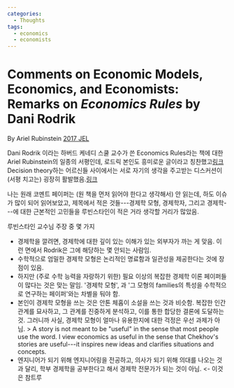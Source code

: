 ```yaml
---
categories:
  - Thoughts
tags:
  - economics
  - economists
---
```


# Comments on Economic Models, Economics, and Economists: Remarks on _Economics Rules_ by Dani Rodrik
By Ariel Rubinstein [2017 JEL](https://www.aeaweb.org/articles?id=10.1257/jel.20161408)

Dani Rodrik 이라는 하버드 케네디 스쿨 교수가 쓴 Economics Rules라는 책에 대한 Ariel Rubinstein의 일종의 서평인데, 로드릭 본인도 흥미로운 글이라고 칭찬했고[링크](http://rodrik.typepad.com/dani_rodriks_weblog/2017/03/ariel-rubinstein-on-economics-rules.html) Decision theory하는 어르신들 사이에서는 서로 자기의 생각을 주고받는 디스커션이 (서평 치고는) 굉장히 활발했음.[링크](https://groups.google.com/forum/#!topic/decision_theory_forum/NY1ZrV3TfwE)

나는 원래 코멘트 페이퍼는 (원 책을 먼저 읽어야 한다고 생각해서) 안 읽는데, 하도 이슈가 많이 되어 읽어보았고, 제목에서 적은 것들---경제학 모형, 경제학자, 그리고 경제학---에 대한 근본적인 고민들을 루빈스타인이 적은 거라 생각할 거리가 많았음.


루빈스타인 교수님 주장 중 몇 가지
- 경제학을 깔려면, 경제학에 대한 깊이 있는 이해가 있는 외부자가 까는 게 맞음. 이런 면에서 Rodrik은 그에 해당하는 몇 안되는 사람임.
- 수학적으로 엄밀한 경제학 모형은 논리적인 명료함과 일관성을 제공한다는 것에 장점이 있음.
- 하지만 (주로 수학 능력을 자랑하기 위한) 필요 이상의 복잡한 경제학 이론 페이퍼들이 많다는 것은 맞는 말임. '경제학 모형', 과 '그 모형의 families의 특성을 수학적으로 연구하는 페이퍼'와는 차별을 둬야 함.
- 본인이 경제학 모형을 쓰는 것은 안톤 체홉이 소설을 쓰는 것과 비슷함. 복잡한 인간관계를 묘사하고, 그 관계를 진중하게 분석하고, 이를 통한 합당한 결론에 도달하는 것. 그러니까 사실, 경제학 모형이 얼마나 유용한지에 대한 걱정은 우선 과제가 아님. > A story is not meant to be \"useful\" in the sense that most people use the word. I view economics as useful in the sense that Chekhov's stories are useful---it inspires new ideas and clarifies situations and concepts.
- 엔지니어가 되기 위해 엔지니어링을 전공하고, 의사가 되기 위해 의대를 나오는 것과 달리, 학부 경제학을 공부한다고 해서 경제학 전문가가 되는 것이 아님. <- 이것은 참트루
